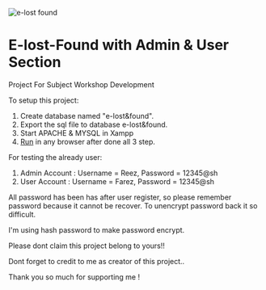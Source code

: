 ![e-lost found](https://user-images.githubusercontent.com/72819306/224063330-7d2b5211-9749-422b-bd18-882e949059af.png)
# E-lost-Found with Admin & User Section
Project For Subject Workshop Development

To setup this project:
1. Create database named "e-lost&found".
2. Export the sql file to database e-lost&found.
3. Start APACHE & MYSQL in Xampp
4. [Run](http://localhost/e-lost&found/) in any browser after done all 3 step.

For testing the already user: 
1. Admin Account : Username = Reez, Password = 12345@sh
2. User Account : Username = Farez, Password = 12345@sh

All password has been has after user register, so please remember password because it cannot be recover. 
To unencrypt password back it so difficult.

I'm using hash password to make password encrypt.

Please dont claim this project belong to yours!!

Dont forget to credit to me as creator of this project.. 

Thank you so much for supporting me !
